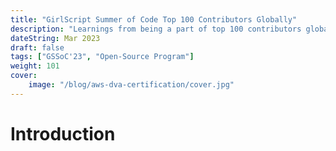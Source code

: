 ```yaml
---
title: "GirlScript Summer of Code Top 100 Contributors Globally"
description: "Learnings from being a part of top 100 contributors globally"
dateString: Mar 2023
draft: false
tags: ["GSSoC'23", "Open-Source Program"]
weight: 101
cover:
    image: "/blog/aws-dva-certification/cover.jpg"
---
```


# Introduction